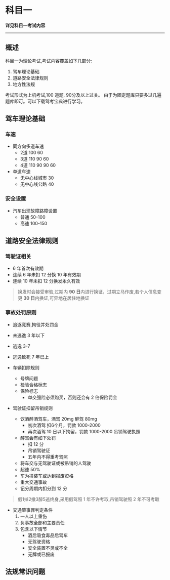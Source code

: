 # 科目一

**详见科目一考试内容**

----

## 概述
科目一为理论考试,考试内容覆盖如下几部分:
1. 驾车理论基础
2. 道路安全法律规则
3. 地方性法规

考试形式为上机考试,100 道题, 90分及以上过关。
由于为固定题库只要多过几遍题库即可。可以下载驾考宝典进行学习。

## 驾车理论基础
### 车速
* 同方向多道车速
  * 2道 100 60
  * 3道 110 90 60
  * 4道 110 90 90 60
* 单道车速
	* 无中心线城市 30 
	* 无中心线公路 40

### 安全设置
* 汽车出现故障路障设置
  * 普通 50-100
  * 高速 100-150

## 道路安全法律规则
### 驾驶证相关
* 6 年首次有效期
* 连续 6 年未扣 12 分换 10 年有效期
* 连续 10 年未扣 12 分换发永久有效

> 换发时会接受审验,过期内 **90 日**内进行换证，过期立马作废,若个人信息变更 **30 日**内换证,可异地在居住地换证

### 事故处罚原则
* 追逐竞赛,拘役并处罚金
* 未逃逸 3 年以下
* 逃逸 3-7
* 逃逸致死 7 年已上

* 车辆扣除规则
  * 号牌问题
  * 检验合格标志
  * 保险标志
  	* 单交强险必须购买，否则还会有 2 倍保险罚金
* 驾驶证扣留吊销规则
	* 饮酒醉酒驾车，酒驾 20mg 醉驾 80mg
		* 初次酒驾 扣6个月，罚款 1000-2000
		* 再次酒驾 10 日以下拘留，罚款 1000-2000 吊销驾驶执照
	* 醉驾会有如下处罚
		* 扣 12 分
		* 吊销驾驶证
		* 五年内不得重考驾照
	* 将车交与无驾驶证或被吊销的人驾驶
	* 超速 50%
	* 车为拼装车或达到报废资格
	* 重大交通事故
	* 记分周期内扣分到 12 分

> 假1掉2撤3醉5逃终身,采用假驾照 1 年不许考取,吊销驾驶照 2 年不可考取

* 交通肇事罪判定条件
  1. 一人以上重伤
  2. 负事故全部和主要责任
  3. 包含以下情节
     * 酒后吸食毒品后驾车
     * 无驾驶资格
     * 安全装置不灵或不全
     * 无牌或已报废

## 法规常识问题
